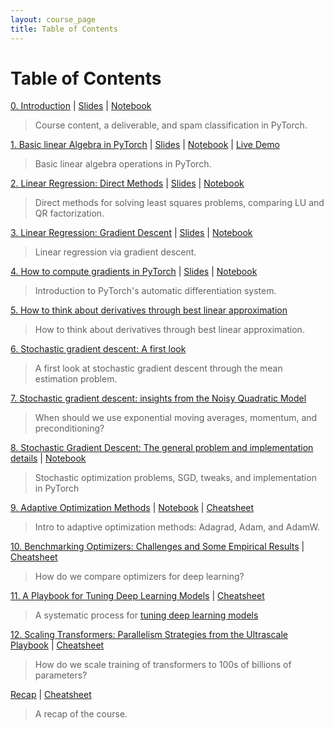 ```yaml
---
layout: course_page
title: Table of Contents
---
```


# Table of Contents

[0. Introduction](section/0/notes.md) | [Slides](section/0/slides.pdf) | [Notebook](https://colab.research.google.com/github/damek/STAT-4830/blob/main/section/0/notebook.ipynb)
   > Course content, a deliverable, and spam classification in PyTorch.

[1. Basic linear Algebra in PyTorch](section/1/notes.md) | [Slides](section/1/slides.pdf) | [Notebook](https://colab.research.google.com/github/damek/STAT-4830/blob/main/section/1/notebook.ipynb) | [Live Demo](https://colab.research.google.com/github/damek/STAT-4830/blob/main/section/1/live-demo.ipynb)
   > Basic linear algebra operations in PyTorch.

[2. Linear Regression: Direct Methods](section/2/notes.md) | [Slides](section/2/slides.pdf) | [Notebook](https://colab.research.google.com/github/damek/STAT-4830/blob/main/section/2/notebook.ipynb)
   > Direct methods for solving least squares problems, comparing LU and QR factorization.

[3. Linear Regression: Gradient Descent](section/3/notes.md) | [Slides](section/3/slides.pdf) | [Notebook](https://colab.research.google.com/github/damek/STAT-4830/blob/main/section/3/notebook.ipynb)
   > Linear regression via gradient descent. 

[4. How to compute gradients in PyTorch](section/4/notes.md) | [Slides](section/4/slides.pdf) | [Notebook](https://colab.research.google.com/github/damek/STAT-4830/blob/main/section/4/notebook.ipynb)
   > Introduction to PyTorch's automatic differentiation system.

[5. How to think about derivatives through best linear approximation](section/5/notes.md)
   > How to think about derivatives through best linear approximation.

[6. Stochastic gradient descent: A first look](section/6/notes.md)
   > A first look at stochastic gradient descent through the mean estimation problem.

[7. Stochastic gradient descent: insights from the Noisy Quadratic Model](section/7/notes.md)
   > When should we use exponential moving averages, momentum, and preconditioning?

[8. Stochastic Gradient Descent: The general problem and implementation details](section/8/notes.md) | [Notebook](https://colab.research.google.com/github/damek/STAT-4830/blob/main/section/8/notebook.ipynb)
   > Stochastic optimization problems, SGD, tweaks, and implementation in PyTorch

[9. Adaptive Optimization Methods](section/9/notes.md) | [Notebook](https://colab.research.google.com/github/damek/STAT-4830/blob/main/section/9/notebook.ipynb) | [Cheatsheet](section/9/cheatsheet.md)
   > Intro to adaptive optimization methods: Adagrad, Adam, and AdamW.

[10. Benchmarking Optimizers: Challenges and Some Empirical Results](section/10/notes.md) | [Cheatsheet](section/10/cheatsheet.md)
   > How do we compare optimizers for deep learning? 

[11. A Playbook for Tuning Deep Learning Models](section/11/notes.md) | [Cheatsheet](section/11/cheatsheet.md)
   > A systematic process for [tuning deep learning models](https://github.com/google-research/tuning_playbook)

[12. Scaling Transformers: Parallelism Strategies from the Ultrascale Playbook](section/12/notes.md) | [Cheatsheet](section/12/cheatsheet.md)
   > How do we scale training of transformers to 100s of billions of parameters?

[Recap](section/recap/notes.md) | [Cheatsheet](section/recap/cheatsheet.md)
   > A recap of the course.